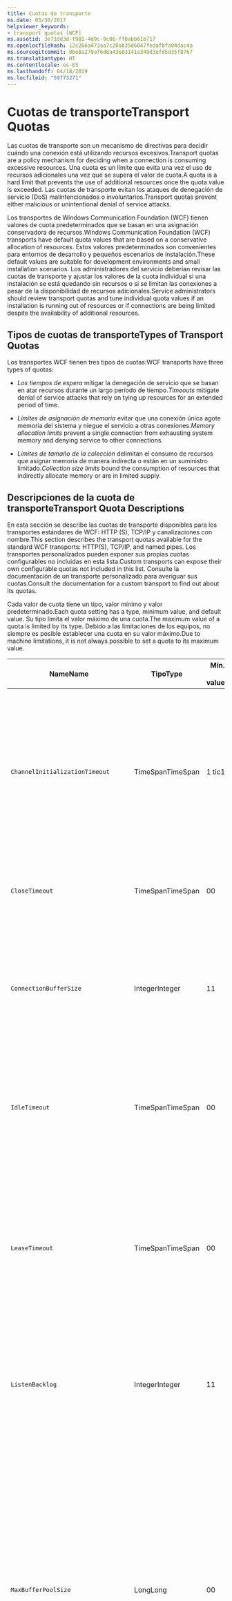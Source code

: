 ```yaml
---
title: Cuotas de transporte
ms.date: 03/30/2017
helpviewer_keywords:
- transport quotas [WCF]
ms.assetid: 3e71dd3d-f981-4d9c-9c06-ff8abb61b717
ms.openlocfilehash: 12c266a473aa7c20ab35d6047fedafbfa04dac4a
ms.sourcegitcommit: 0be8a279af6d8a43e03141e349d3efd5d35f8767
ms.translationtype: HT
ms.contentlocale: es-ES
ms.lasthandoff: 04/18/2019
ms.locfileid: "59773271"
---
```

# <a name="transport-quotas"></a><span data-ttu-id="ca8cf-102">Cuotas de transporte</span><span class="sxs-lookup"><span data-stu-id="ca8cf-102">Transport Quotas</span></span>
<span data-ttu-id="ca8cf-103">Las cuotas de transporte son un mecanismo de directivas para decidir cuándo una conexión está utilizando recursos excesivos.</span><span class="sxs-lookup"><span data-stu-id="ca8cf-103">Transport quotas are a policy mechanism for deciding when a connection is consuming excessive resources.</span></span> <span data-ttu-id="ca8cf-104">Una cuota es un límite que evita una vez el uso de recursos adicionales una vez que se supera el valor de cuota.</span><span class="sxs-lookup"><span data-stu-id="ca8cf-104">A quota is a hard limit that prevents the use of additional resources once the quota value is exceeded.</span></span> <span data-ttu-id="ca8cf-105">Las cuotas de transporte evitan los ataques de denegación de servicio (DoS) malintencionados o involuntarios.</span><span class="sxs-lookup"><span data-stu-id="ca8cf-105">Transport quotas prevent either malicious or unintentional denial of service attacks.</span></span>  
  
 <span data-ttu-id="ca8cf-106">Los transportes de Windows Communication Foundation (WCF) tienen valores de cuota predeterminados que se basan en una asignación conservadora de recursos.</span><span class="sxs-lookup"><span data-stu-id="ca8cf-106">Windows Communication Foundation (WCF) transports have default quota values that are based on a conservative allocation of resources.</span></span> <span data-ttu-id="ca8cf-107">Estos valores predeterminados son convenientes para entornos de desarrollo y pequeños escenarios de instalación.</span><span class="sxs-lookup"><span data-stu-id="ca8cf-107">These default values are suitable for development environments and small installation scenarios.</span></span> <span data-ttu-id="ca8cf-108">Los administradores del servicio deberían revisar las cuotas de transporte y ajustar los valores de la cuota individual si una instalación se está quedando sin recursos o si se limitan las conexiones a pesar de la disponibilidad de recursos adicionales.</span><span class="sxs-lookup"><span data-stu-id="ca8cf-108">Service administrators should review transport quotas and tune individual quota values if an installation is running out of resources or if connections are being limited despite the availability of additional resources.</span></span>  
  
## <a name="types-of-transport-quotas"></a><span data-ttu-id="ca8cf-109">Tipos de cuotas de transporte</span><span class="sxs-lookup"><span data-stu-id="ca8cf-109">Types of Transport Quotas</span></span>  
 <span data-ttu-id="ca8cf-110">Los transportes WCF tienen tres tipos de cuotas:</span><span class="sxs-lookup"><span data-stu-id="ca8cf-110">WCF transports have three types of quotas:</span></span>  
  
-   <span data-ttu-id="ca8cf-111">*Los tiempos de espera* mitigar la denegación de servicio que se basan en atar recursos durante un largo período de tiempo.</span><span class="sxs-lookup"><span data-stu-id="ca8cf-111">*Timeouts* mitigate denial of service attacks that rely on tying up resources for an extended period of time.</span></span>  
  
-   <span data-ttu-id="ca8cf-112">*Límites de asignación de memoria* evitar que una conexión única agote memoria del sistema y niegue el servicio a otras conexiones.</span><span class="sxs-lookup"><span data-stu-id="ca8cf-112">*Memory allocation limits* prevent a single connection from exhausting system memory and denying service to other connections.</span></span>  
  
-   <span data-ttu-id="ca8cf-113">*Límites de tamaño de la colección* delimitan el consumo de recursos que asignar memoria de manera indirecta o están en un suministro limitado.</span><span class="sxs-lookup"><span data-stu-id="ca8cf-113">*Collection size limits* bound the consumption of resources that indirectly allocate memory or are in limited supply.</span></span>  
  
## <a name="transport-quota-descriptions"></a><span data-ttu-id="ca8cf-114">Descripciones de la cuota de transporte</span><span class="sxs-lookup"><span data-stu-id="ca8cf-114">Transport Quota Descriptions</span></span>  
 <span data-ttu-id="ca8cf-115">En esta sección se describe las cuotas de transporte disponibles para los transportes estándares de WCF: HTTP (S), TCP/IP y canalizaciones con nombre.</span><span class="sxs-lookup"><span data-stu-id="ca8cf-115">This section describes the transport quotas available for the standard WCF transports: HTTP(S), TCP/IP, and named pipes.</span></span> <span data-ttu-id="ca8cf-116">Los transportes personalizados pueden exponer sus propias cuotas configurables no incluidas en esta lista.</span><span class="sxs-lookup"><span data-stu-id="ca8cf-116">Custom transports can expose their own configurable quotas not included in this list.</span></span> <span data-ttu-id="ca8cf-117">Consulte la documentación de un transporte personalizado para averiguar sus cuotas.</span><span class="sxs-lookup"><span data-stu-id="ca8cf-117">Consult the documentation for a custom transport to find out about its quotas.</span></span>  
  
 <span data-ttu-id="ca8cf-118">Cada valor de cuota tiene un tipo, valor mínimo y valor predeterminado.</span><span class="sxs-lookup"><span data-stu-id="ca8cf-118">Each quota setting has a type, minimum value, and default value.</span></span> <span data-ttu-id="ca8cf-119">Su tipo limita el valor máximo de una cuota.</span><span class="sxs-lookup"><span data-stu-id="ca8cf-119">The maximum value of a quota is limited by its type.</span></span> <span data-ttu-id="ca8cf-120">Debido a las limitaciones de los equipos, no siempre es posible establecer una cuota en su valor máximo.</span><span class="sxs-lookup"><span data-stu-id="ca8cf-120">Due to machine limitations, it is not always possible to set a quota to its maximum value.</span></span>  
  
|<span data-ttu-id="ca8cf-121">Name</span><span class="sxs-lookup"><span data-stu-id="ca8cf-121">Name</span></span>|<span data-ttu-id="ca8cf-122">Tipo</span><span class="sxs-lookup"><span data-stu-id="ca8cf-122">Type</span></span>|<span data-ttu-id="ca8cf-123">Mín.</span><span class="sxs-lookup"><span data-stu-id="ca8cf-123">Min.</span></span><br /><br /> <span data-ttu-id="ca8cf-124">value</span><span class="sxs-lookup"><span data-stu-id="ca8cf-124">value</span></span>|<span data-ttu-id="ca8cf-125">Default</span><span class="sxs-lookup"><span data-stu-id="ca8cf-125">Default</span></span><br /><br /> <span data-ttu-id="ca8cf-126">value</span><span class="sxs-lookup"><span data-stu-id="ca8cf-126">value</span></span>|<span data-ttu-id="ca8cf-127">Descripción</span><span class="sxs-lookup"><span data-stu-id="ca8cf-127">Description</span></span>|  
|----------|----------|--------------------|-----------------------|-----------------|  
|`ChannelInitializationTimeout`|<span data-ttu-id="ca8cf-128">TimeSpan</span><span class="sxs-lookup"><span data-stu-id="ca8cf-128">TimeSpan</span></span>|<span data-ttu-id="ca8cf-129">1 tic</span><span class="sxs-lookup"><span data-stu-id="ca8cf-129">1 tick</span></span>|<span data-ttu-id="ca8cf-130">5 seg.</span><span class="sxs-lookup"><span data-stu-id="ca8cf-130">5 sec</span></span>|<span data-ttu-id="ca8cf-131">Tiempo máximo a esperar para que una conexión envíe el preámbulo durante la lectura inicial.</span><span class="sxs-lookup"><span data-stu-id="ca8cf-131">Maximum time to wait for a connection to send the preamble during the initial read.</span></span> <span data-ttu-id="ca8cf-132">Estos datos se reciben antes de que se produzca la autenticación.</span><span class="sxs-lookup"><span data-stu-id="ca8cf-132">This data is received before authentication occurs.</span></span> <span data-ttu-id="ca8cf-133">Este valor es generalmente mucho más pequeño que el valor de cuota de `ReceiveTimeout`.</span><span class="sxs-lookup"><span data-stu-id="ca8cf-133">This setting is generally much smaller than the `ReceiveTimeout` quota value.</span></span>|  
|`CloseTimeout`|<span data-ttu-id="ca8cf-134">TimeSpan</span><span class="sxs-lookup"><span data-stu-id="ca8cf-134">TimeSpan</span></span>|<span data-ttu-id="ca8cf-135">0</span><span class="sxs-lookup"><span data-stu-id="ca8cf-135">0</span></span>|<span data-ttu-id="ca8cf-136">1 min</span><span class="sxs-lookup"><span data-stu-id="ca8cf-136">1 min</span></span>|<span data-ttu-id="ca8cf-137">El tiempo máximo que se ha de esperar para que una conexión se cierre antes de que el transporte produzca una excepción.</span><span class="sxs-lookup"><span data-stu-id="ca8cf-137">Maximum time to wait for a connection to close before the transport raises an exception.</span></span>|  
|`ConnectionBufferSize`|<span data-ttu-id="ca8cf-138">Integer</span><span class="sxs-lookup"><span data-stu-id="ca8cf-138">Integer</span></span>|<span data-ttu-id="ca8cf-139">1</span><span class="sxs-lookup"><span data-stu-id="ca8cf-139">1</span></span>|<span data-ttu-id="ca8cf-140">8 KB</span><span class="sxs-lookup"><span data-stu-id="ca8cf-140">8 KB</span></span>|<span data-ttu-id="ca8cf-141">Tamaño, en bytes, de los búfers de transmisión y recepción del transporte subyacente.</span><span class="sxs-lookup"><span data-stu-id="ca8cf-141">Size, in bytes, of the transmit and receive buffers of the underlying transport.</span></span> <span data-ttu-id="ca8cf-142">Si se aumenta el tamaño de búfer, se puede mejorar el rendimiento al enviar mensajes grandes.</span><span class="sxs-lookup"><span data-stu-id="ca8cf-142">Increasing the buffer size can improve throughput when sending large messages.</span></span>|  
|`IdleTimeout`|<span data-ttu-id="ca8cf-143">TimeSpan</span><span class="sxs-lookup"><span data-stu-id="ca8cf-143">TimeSpan</span></span>|<span data-ttu-id="ca8cf-144">0</span><span class="sxs-lookup"><span data-stu-id="ca8cf-144">0</span></span>|<span data-ttu-id="ca8cf-145">2 min</span><span class="sxs-lookup"><span data-stu-id="ca8cf-145">2 min</span></span>|<span data-ttu-id="ca8cf-146">Tiempo máximo que una conexión agrupada puede permanecer inactiva antes de cerrarse.</span><span class="sxs-lookup"><span data-stu-id="ca8cf-146">Maximum time a pooled connection can remain idle before being closed.</span></span><br /><br /> <span data-ttu-id="ca8cf-147">Este ajuste solo se aplica a las conexiones agrupadas.</span><span class="sxs-lookup"><span data-stu-id="ca8cf-147">This setting only applies to pooled connections.</span></span>|  
|`LeaseTimeout`|<span data-ttu-id="ca8cf-148">TimeSpan</span><span class="sxs-lookup"><span data-stu-id="ca8cf-148">TimeSpan</span></span>|<span data-ttu-id="ca8cf-149">0</span><span class="sxs-lookup"><span data-stu-id="ca8cf-149">0</span></span>|<span data-ttu-id="ca8cf-150">5 min</span><span class="sxs-lookup"><span data-stu-id="ca8cf-150">5 min</span></span>|<span data-ttu-id="ca8cf-151">Duración máxima de una conexión agrupada activa.</span><span class="sxs-lookup"><span data-stu-id="ca8cf-151">Maximum lifetime of an active pooled connection.</span></span> <span data-ttu-id="ca8cf-152">Después de que transcurra la hora especificada, la conexión se cierra después de que se repare la solicitud actual.</span><span class="sxs-lookup"><span data-stu-id="ca8cf-152">After the specified time elapses, the connection closes once the current request is serviced.</span></span><br /><br /> <span data-ttu-id="ca8cf-153">Este ajuste solo se aplica a las conexiones agrupadas.</span><span class="sxs-lookup"><span data-stu-id="ca8cf-153">This setting only applies to pooled connections.</span></span>|  
|`ListenBacklog`|<span data-ttu-id="ca8cf-154">Integer</span><span class="sxs-lookup"><span data-stu-id="ca8cf-154">Integer</span></span>|<span data-ttu-id="ca8cf-155">1</span><span class="sxs-lookup"><span data-stu-id="ca8cf-155">1</span></span>|<span data-ttu-id="ca8cf-156">10</span><span class="sxs-lookup"><span data-stu-id="ca8cf-156">10</span></span>|<span data-ttu-id="ca8cf-157">Número máximo de conexiones que el agente de escucha puede tener sin atender antes de que se denieguen las conexiones adicionales a ese punto de conexión.</span><span class="sxs-lookup"><span data-stu-id="ca8cf-157">Maximum number of connections that the listener can have unserviced before additional connections to that endpoint are denied.</span></span>|  
|`MaxBufferPoolSize`|<span data-ttu-id="ca8cf-158">Long</span><span class="sxs-lookup"><span data-stu-id="ca8cf-158">Long</span></span>|<span data-ttu-id="ca8cf-159">0</span><span class="sxs-lookup"><span data-stu-id="ca8cf-159">0</span></span>|<span data-ttu-id="ca8cf-160">512 KB</span><span class="sxs-lookup"><span data-stu-id="ca8cf-160">512 KB</span></span>|<span data-ttu-id="ca8cf-161">Memoria máxima, en bytes, que el transporte dedica a agrupar los búferes de mensajes reutilizables.</span><span class="sxs-lookup"><span data-stu-id="ca8cf-161">Maximum memory, in bytes, that the transport devotes to pooling reusable message buffers.</span></span> <span data-ttu-id="ca8cf-162">Cuando el grupo no puede proporcionar un búfer de mensaje, se asigna un nuevo búfer para el uso temporal.</span><span class="sxs-lookup"><span data-stu-id="ca8cf-162">When the pool cannot supply a message buffer, a new buffer is allocated for temporary use.</span></span><br /><br /> <span data-ttu-id="ca8cf-163">Las instalaciones que crean muchos generadores de canales o agentes de escucha pueden asignar grandes cantidades de memoria para grupos de búferes.</span><span class="sxs-lookup"><span data-stu-id="ca8cf-163">Installations that create many channel factories or listeners can allocate large amounts of memory for buffer pools.</span></span> <span data-ttu-id="ca8cf-164">Reducir este tamaño de búfer puede reducir en gran mediad el uso de memoria en este escenario.</span><span class="sxs-lookup"><span data-stu-id="ca8cf-164">Reducing this buffer size can greatly reduce memory usage in this scenario.</span></span>|  
|`MaxBufferSize`|<span data-ttu-id="ca8cf-165">Integer</span><span class="sxs-lookup"><span data-stu-id="ca8cf-165">Integer</span></span>|<span data-ttu-id="ca8cf-166">1</span><span class="sxs-lookup"><span data-stu-id="ca8cf-166">1</span></span>|<span data-ttu-id="ca8cf-167">64 KB</span><span class="sxs-lookup"><span data-stu-id="ca8cf-167">64 KB</span></span>|<span data-ttu-id="ca8cf-168">Tamaño máximo, en bytes, de un búfer utilizado para la secuenciación de datos.</span><span class="sxs-lookup"><span data-stu-id="ca8cf-168">Maximum size, in bytes, of a buffer used for streaming data.</span></span> <span data-ttu-id="ca8cf-169">Si no se establece esta cuota de transporte, o el transporte no está utilizando la transmisión por secuencias, el valor de cuota es igual que el valor de cuota `MaxReceivedMessageSize` o <xref:System.Int32.MaxValue>, lo que sea más pequeño.</span><span class="sxs-lookup"><span data-stu-id="ca8cf-169">If this transport quota is not set, or the transport is not using streaming, then the quota value is the same as the smaller of the `MaxReceivedMessageSize` quota value and <xref:System.Int32.MaxValue>.</span></span>|  
|`MaxOutboundConnectionsPerEndpoint`|<span data-ttu-id="ca8cf-170">Integer</span><span class="sxs-lookup"><span data-stu-id="ca8cf-170">Integer</span></span>|<span data-ttu-id="ca8cf-171">1</span><span class="sxs-lookup"><span data-stu-id="ca8cf-171">1</span></span>|<span data-ttu-id="ca8cf-172">10</span><span class="sxs-lookup"><span data-stu-id="ca8cf-172">10</span></span>|<span data-ttu-id="ca8cf-173">Número máximo de conexiones salientes que pueden asociarse a un punto de conexión determinado.</span><span class="sxs-lookup"><span data-stu-id="ca8cf-173">Maximum number of outgoing connections that can be associated with a particular endpoint.</span></span><br /><br /> <span data-ttu-id="ca8cf-174">Este ajuste solo se aplica a las conexiones agrupadas.</span><span class="sxs-lookup"><span data-stu-id="ca8cf-174">This setting only applies to pooled connections.</span></span>|  
|`MaxOutputDelay`|<span data-ttu-id="ca8cf-175">TimeSpan</span><span class="sxs-lookup"><span data-stu-id="ca8cf-175">TimeSpan</span></span>|<span data-ttu-id="ca8cf-176">0</span><span class="sxs-lookup"><span data-stu-id="ca8cf-176">0</span></span>|<span data-ttu-id="ca8cf-177">200 ms</span><span class="sxs-lookup"><span data-stu-id="ca8cf-177">200 ms</span></span>|<span data-ttu-id="ca8cf-178">Tiempo máximo que se debe esperar después de una operación de envío para procesar por lotes los mensajes adicionales en una única operación.</span><span class="sxs-lookup"><span data-stu-id="ca8cf-178">Maximum time to wait after a send operation for batching additional messages in a single operation.</span></span> <span data-ttu-id="ca8cf-179">Se envían los mensajes antes si el búfer del transporte subyacente se llena.</span><span class="sxs-lookup"><span data-stu-id="ca8cf-179">Messages are sent earlier if the buffer of the underlying transport becomes full.</span></span> <span data-ttu-id="ca8cf-180">Mediante el envío de mensajes adicionales, no se restablece el período del retraso.</span><span class="sxs-lookup"><span data-stu-id="ca8cf-180">Sending additional messages does not reset the delay period.</span></span>|  
|`MaxPendingAccepts`|<span data-ttu-id="ca8cf-181">Integer</span><span class="sxs-lookup"><span data-stu-id="ca8cf-181">Integer</span></span>|<span data-ttu-id="ca8cf-182">1</span><span class="sxs-lookup"><span data-stu-id="ca8cf-182">1</span></span>|<span data-ttu-id="ca8cf-183">1</span><span class="sxs-lookup"><span data-stu-id="ca8cf-183">1</span></span>|<span data-ttu-id="ca8cf-184">Número máximo de aceptaciones para los canales que el agente de escucha puede tener en espera.</span><span class="sxs-lookup"><span data-stu-id="ca8cf-184">Maximum number of accepts for channels that the listener can have waiting.</span></span><br /><br /> <span data-ttu-id="ca8cf-185">Hay un intervalo de tiempo entre la completación de la aceptación y el inicio de una nueva aceptación.</span><span class="sxs-lookup"><span data-stu-id="ca8cf-185">There is an interval of time between the accept completing and a new accept starting.</span></span> <span data-ttu-id="ca8cf-186">El aumento de este tamaño de colección puede evitar que se quiten clientes que conecten durante este intervalo.</span><span class="sxs-lookup"><span data-stu-id="ca8cf-186">Increasing this collection size can prevent clients that connect during this interval from being dropped.</span></span>|  
|`MaxPendingConnections`|<span data-ttu-id="ca8cf-187">Integer</span><span class="sxs-lookup"><span data-stu-id="ca8cf-187">Integer</span></span>|<span data-ttu-id="ca8cf-188">1</span><span class="sxs-lookup"><span data-stu-id="ca8cf-188">1</span></span>|<span data-ttu-id="ca8cf-189">10</span><span class="sxs-lookup"><span data-stu-id="ca8cf-189">10</span></span>|<span data-ttu-id="ca8cf-190">Número máximo de conexiones que el agente de escucha puede tener en espera para que la aplicación las acepte.</span><span class="sxs-lookup"><span data-stu-id="ca8cf-190">Maximum number of connections that the listener can have waiting to be accepted by the application.</span></span> <span data-ttu-id="ca8cf-191">Cuando se supera este valor de cuota, se pierden las nuevas conexiones entrantes en lugar de esperar a ser aceptadas.</span><span class="sxs-lookup"><span data-stu-id="ca8cf-191">When this quota value is exceeded, new incoming connections are dropped rather than waiting to be accepted.</span></span><br /><br /> <span data-ttu-id="ca8cf-192">Características de conexión como la seguridad de mensaje pueden hacer que un cliente abra más de una conexión.</span><span class="sxs-lookup"><span data-stu-id="ca8cf-192">Connection features such as message security can cause a client to open more than one connection.</span></span> <span data-ttu-id="ca8cf-193">Los administradores de servicio deberían tener en cuenta estas conexiones adicionales al establecer este valor de cuota.</span><span class="sxs-lookup"><span data-stu-id="ca8cf-193">Service administrators should account for these additional connections when setting this quota value.</span></span>|  
|`MaxReceivedMessageSize`|<span data-ttu-id="ca8cf-194">Long</span><span class="sxs-lookup"><span data-stu-id="ca8cf-194">Long</span></span>|<span data-ttu-id="ca8cf-195">1</span><span class="sxs-lookup"><span data-stu-id="ca8cf-195">1</span></span>|<span data-ttu-id="ca8cf-196">64 KB</span><span class="sxs-lookup"><span data-stu-id="ca8cf-196">64 KB</span></span>|<span data-ttu-id="ca8cf-197">Tamaño máximo, en bytes, de un mensaje recibido, incluyendo los encabezados, antes de que el transporte produzca una excepción.</span><span class="sxs-lookup"><span data-stu-id="ca8cf-197">Maximum size, in bytes, of a received message, including headers, before the transport raises an exception.</span></span>|  
|`OpenTimeout`|<span data-ttu-id="ca8cf-198">TimeSpan</span><span class="sxs-lookup"><span data-stu-id="ca8cf-198">TimeSpan</span></span>|<span data-ttu-id="ca8cf-199">0</span><span class="sxs-lookup"><span data-stu-id="ca8cf-199">0</span></span>|<span data-ttu-id="ca8cf-200">1 min</span><span class="sxs-lookup"><span data-stu-id="ca8cf-200">1 min</span></span>|<span data-ttu-id="ca8cf-201">El tiempo máximo que se ha de esperar para que una conexión se establezca antes de que el transporte produzca una excepción.</span><span class="sxs-lookup"><span data-stu-id="ca8cf-201">Maximum time to wait for a connection to be established before the transport raises an exception.</span></span>|  
|`ReceiveTimeout`|<span data-ttu-id="ca8cf-202">TimeSpan</span><span class="sxs-lookup"><span data-stu-id="ca8cf-202">TimeSpan</span></span>|<span data-ttu-id="ca8cf-203">0</span><span class="sxs-lookup"><span data-stu-id="ca8cf-203">0</span></span>|<span data-ttu-id="ca8cf-204">10 min</span><span class="sxs-lookup"><span data-stu-id="ca8cf-204">10 min</span></span>|<span data-ttu-id="ca8cf-205">El tiempo máximo a esperar para que una operación de lectura se complete antes de que el transporte produzca una excepción.</span><span class="sxs-lookup"><span data-stu-id="ca8cf-205">Maximum time to wait for a read operation to complete before the transport raises an exception.</span></span>|  
|`SendTimeout`|<span data-ttu-id="ca8cf-206">Timespan</span><span class="sxs-lookup"><span data-stu-id="ca8cf-206">Timespan</span></span>|<span data-ttu-id="ca8cf-207">0</span><span class="sxs-lookup"><span data-stu-id="ca8cf-207">0</span></span>|<span data-ttu-id="ca8cf-208">1 min</span><span class="sxs-lookup"><span data-stu-id="ca8cf-208">1 min</span></span>|<span data-ttu-id="ca8cf-209">El tiempo máximo a esperar para que una operación de escritura se complete antes de que el transporte produzca una excepción.</span><span class="sxs-lookup"><span data-stu-id="ca8cf-209">Maximum time to wait for a write operation to complete before the transport raises an exception.</span></span>|  
  
 <span data-ttu-id="ca8cf-210">Las cuotas de transporte `MaxPendingConnections` y `MaxOutboundConnectionsPerEndpoint` se combinan en una cuota de transporte única llamada `MaxConnections` cuando se establece a través del enlace o configuración.</span><span class="sxs-lookup"><span data-stu-id="ca8cf-210">The transport quotas `MaxPendingConnections` and `MaxOutboundConnectionsPerEndpoint` are combined into a single transport quota called `MaxConnections` when set through the binding or configuration.</span></span> <span data-ttu-id="ca8cf-211">Solo el elemento de enlace permite ajustar estos valores individualmente.</span><span class="sxs-lookup"><span data-stu-id="ca8cf-211">Only the binding element allows setting these quota values individually.</span></span> <span data-ttu-id="ca8cf-212">La cuota de transporte `MaxConnections` tiene el mismo mínimo y valores predeterminados.</span><span class="sxs-lookup"><span data-stu-id="ca8cf-212">The `MaxConnections` transport quota has the same minimum and default values.</span></span>  
  
## <a name="setting-transport-quotas"></a><span data-ttu-id="ca8cf-213">Establecimiento de cuotas de transporte</span><span class="sxs-lookup"><span data-stu-id="ca8cf-213">Setting Transport Quotas</span></span>  
 <span data-ttu-id="ca8cf-214">Las cuotas de transporte se establecen a través del elemento de enlace de transporte, el enlace de transporte, la configuración de la aplicación o la directiva de host.</span><span class="sxs-lookup"><span data-stu-id="ca8cf-214">Transport quotas are set through the transport binding element, the transport binding, application configuration, or host policy.</span></span> <span data-ttu-id="ca8cf-215">En este documento no se explica cómo establecer transportes mediante la directiva de host.</span><span class="sxs-lookup"><span data-stu-id="ca8cf-215">This document does not cover setting transports through host policy.</span></span> <span data-ttu-id="ca8cf-216">Consulte la documentación del transporte subyacente para descubrir los ajustes de las cuotas de directivas de host.</span><span class="sxs-lookup"><span data-stu-id="ca8cf-216">Consult the documentation for the underlying transport to discover the settings for host policy quotas.</span></span> <span data-ttu-id="ca8cf-217">El [configurar HTTP y HTTPS](../../../../docs/framework/wcf/feature-details/configuring-http-and-https.md) tema describe la configuración de cuota para el controlador Http.sys.</span><span class="sxs-lookup"><span data-stu-id="ca8cf-217">The [Configuring HTTP and HTTPS](../../../../docs/framework/wcf/feature-details/configuring-http-and-https.md) topic describes quota settings for the Http.sys driver.</span></span> <span data-ttu-id="ca8cf-218">Busque más información en Microsoft Knowledge Base sobre cómo configurar los límites de Windows en HTTP, TCP/IP y conexiones de canalización con nombre.</span><span class="sxs-lookup"><span data-stu-id="ca8cf-218">Search the Microsoft Knowledge Base for more information about configuring Windows limits on HTTP, TCP/IP, and named pipe connections.</span></span>  
  
 <span data-ttu-id="ca8cf-219">Otros tipos de cuotas se aplican indirectamente a los transportes.</span><span class="sxs-lookup"><span data-stu-id="ca8cf-219">Other types of quotas apply indirectly to transports.</span></span> <span data-ttu-id="ca8cf-220">El codificador del mensaje que utiliza el transporte para transformar un mensaje en bytes puede tener sus propios valores de cuota.</span><span class="sxs-lookup"><span data-stu-id="ca8cf-220">The message encoder that the transport uses to transform a message into bytes can have its own quota settings.</span></span> <span data-ttu-id="ca8cf-221">No obstante, estas cuotas son independientes del tipo de transporte que se use.</span><span class="sxs-lookup"><span data-stu-id="ca8cf-221">However, these quotas are independent of the type of transport being used.</span></span>  
  
### <a name="controlling-transport-quotas-from-the-binding-element"></a><span data-ttu-id="ca8cf-222">Control de las cuotas de transporte a partir del elemento de enlace</span><span class="sxs-lookup"><span data-stu-id="ca8cf-222">Controlling Transport Quotas from the Binding Element</span></span>  
 <span data-ttu-id="ca8cf-223">Establecer las cuotas de transporte a través del elemento de enlace proporciona la máxima flexibilidad para controlar el comportamiento del transporte.</span><span class="sxs-lookup"><span data-stu-id="ca8cf-223">Setting transport quotas through the binding element offers the greatest flexibility in controlling the transport's behavior.</span></span> <span data-ttu-id="ca8cf-224">Los tiempos de espera predeterminados para operaciones de cierre, apertura, recepción y envío se toman del enlace cuando se crea un canal.</span><span class="sxs-lookup"><span data-stu-id="ca8cf-224">The default timeouts for Close, Open, Receive, and Send operations are taken from the binding when a channel is built.</span></span>  
  
|<span data-ttu-id="ca8cf-225">Name</span><span class="sxs-lookup"><span data-stu-id="ca8cf-225">Name</span></span>|<span data-ttu-id="ca8cf-226">HTTP</span><span class="sxs-lookup"><span data-stu-id="ca8cf-226">HTTP</span></span>|<span data-ttu-id="ca8cf-227">TCP/IP</span><span class="sxs-lookup"><span data-stu-id="ca8cf-227">TCP/IP</span></span>|<span data-ttu-id="ca8cf-228">Canalización con nombre</span><span class="sxs-lookup"><span data-stu-id="ca8cf-228">Named pipe</span></span>|  
|----------|----------|-------------|----------------|  
|`ChannelInitializationTimeout`||<span data-ttu-id="ca8cf-229">X</span><span class="sxs-lookup"><span data-stu-id="ca8cf-229">X</span></span>|<span data-ttu-id="ca8cf-230">X</span><span class="sxs-lookup"><span data-stu-id="ca8cf-230">X</span></span>|  
|`CloseTimeout`||||  
|`ConnectionBufferSize`||<span data-ttu-id="ca8cf-231">X</span><span class="sxs-lookup"><span data-stu-id="ca8cf-231">X</span></span>|<span data-ttu-id="ca8cf-232">X</span><span class="sxs-lookup"><span data-stu-id="ca8cf-232">X</span></span>|  
|`IdleTimeout`||<span data-ttu-id="ca8cf-233">X</span><span class="sxs-lookup"><span data-stu-id="ca8cf-233">X</span></span>|<span data-ttu-id="ca8cf-234">X</span><span class="sxs-lookup"><span data-stu-id="ca8cf-234">X</span></span>|  
|`LeaseTimeout`||<span data-ttu-id="ca8cf-235">X</span><span class="sxs-lookup"><span data-stu-id="ca8cf-235">X</span></span>||  
|`ListenBacklog`||<span data-ttu-id="ca8cf-236">X</span><span class="sxs-lookup"><span data-stu-id="ca8cf-236">X</span></span>||  
|`MaxBufferPoolSize`|<span data-ttu-id="ca8cf-237">X</span><span class="sxs-lookup"><span data-stu-id="ca8cf-237">X</span></span>|<span data-ttu-id="ca8cf-238">X</span><span class="sxs-lookup"><span data-stu-id="ca8cf-238">X</span></span>|<span data-ttu-id="ca8cf-239">X</span><span class="sxs-lookup"><span data-stu-id="ca8cf-239">X</span></span>|  
|`MaxBufferSize`|<span data-ttu-id="ca8cf-240">X</span><span class="sxs-lookup"><span data-stu-id="ca8cf-240">X</span></span>|<span data-ttu-id="ca8cf-241">X</span><span class="sxs-lookup"><span data-stu-id="ca8cf-241">X</span></span>|<span data-ttu-id="ca8cf-242">X</span><span class="sxs-lookup"><span data-stu-id="ca8cf-242">X</span></span>|  
|`MaxOutboundConnectionsPerEndpoint`||<span data-ttu-id="ca8cf-243">X</span><span class="sxs-lookup"><span data-stu-id="ca8cf-243">X</span></span>|<span data-ttu-id="ca8cf-244">X</span><span class="sxs-lookup"><span data-stu-id="ca8cf-244">X</span></span>|  
|`MaxOutputDelay`||<span data-ttu-id="ca8cf-245">X</span><span class="sxs-lookup"><span data-stu-id="ca8cf-245">X</span></span>|<span data-ttu-id="ca8cf-246">X</span><span class="sxs-lookup"><span data-stu-id="ca8cf-246">X</span></span>|  
|`MaxPendingAccepts`||<span data-ttu-id="ca8cf-247">X</span><span class="sxs-lookup"><span data-stu-id="ca8cf-247">X</span></span>|<span data-ttu-id="ca8cf-248">X</span><span class="sxs-lookup"><span data-stu-id="ca8cf-248">X</span></span>|  
|`MaxPendingConnections`||<span data-ttu-id="ca8cf-249">X</span><span class="sxs-lookup"><span data-stu-id="ca8cf-249">X</span></span>|<span data-ttu-id="ca8cf-250">X</span><span class="sxs-lookup"><span data-stu-id="ca8cf-250">X</span></span>|  
|`MaxReceivedMessageSize`|<span data-ttu-id="ca8cf-251">X</span><span class="sxs-lookup"><span data-stu-id="ca8cf-251">X</span></span>|<span data-ttu-id="ca8cf-252">X</span><span class="sxs-lookup"><span data-stu-id="ca8cf-252">X</span></span>|<span data-ttu-id="ca8cf-253">X</span><span class="sxs-lookup"><span data-stu-id="ca8cf-253">X</span></span>|  
|`OpenTimeout`||||  
|`ReceiveTimeout`||||  
|`SendTimeout`||||  
  
### <a name="controlling-transport-quotas-from-the-binding"></a><span data-ttu-id="ca8cf-254">Control de las cuotas de transporte a partir del enlace</span><span class="sxs-lookup"><span data-stu-id="ca8cf-254">Controlling Transport Quotas from the Binding</span></span>  
 <span data-ttu-id="ca8cf-255">Establecer las cuotas de transporte a través del enlace ofrece un conjunto simplificado de cuotas de entre las que elegir al mismo tiempo que se proporciona acceso a los valores de cuota más comunes.</span><span class="sxs-lookup"><span data-stu-id="ca8cf-255">Setting transport quotas through the binding offers a simplified set of quotas to choose from while still giving access to the most common quota values.</span></span>  
  
|<span data-ttu-id="ca8cf-256">Name</span><span class="sxs-lookup"><span data-stu-id="ca8cf-256">Name</span></span>|<span data-ttu-id="ca8cf-257">HTTP</span><span class="sxs-lookup"><span data-stu-id="ca8cf-257">HTTP</span></span>|<span data-ttu-id="ca8cf-258">TCP/IP</span><span class="sxs-lookup"><span data-stu-id="ca8cf-258">TCP/IP</span></span>|<span data-ttu-id="ca8cf-259">Canalización con nombre</span><span class="sxs-lookup"><span data-stu-id="ca8cf-259">Named pipe</span></span>|  
|----------|----------|-------------|----------------|  
|`ChannelInitializationTimeout`||||  
|`CloseTimeout`|<span data-ttu-id="ca8cf-260">X</span><span class="sxs-lookup"><span data-stu-id="ca8cf-260">X</span></span>|<span data-ttu-id="ca8cf-261">X</span><span class="sxs-lookup"><span data-stu-id="ca8cf-261">X</span></span>|<span data-ttu-id="ca8cf-262">X</span><span class="sxs-lookup"><span data-stu-id="ca8cf-262">X</span></span>|  
|`ConnectionBufferSize`||||  
|`IdleTimeout`||||  
|`LeaseTimeout`||||  
|`ListenBacklog`||<span data-ttu-id="ca8cf-263">X</span><span class="sxs-lookup"><span data-stu-id="ca8cf-263">X</span></span>||  
|`MaxBufferPoolSize`|<span data-ttu-id="ca8cf-264">X</span><span class="sxs-lookup"><span data-stu-id="ca8cf-264">X</span></span>|<span data-ttu-id="ca8cf-265">X</span><span class="sxs-lookup"><span data-stu-id="ca8cf-265">X</span></span>|<span data-ttu-id="ca8cf-266">X</span><span class="sxs-lookup"><span data-stu-id="ca8cf-266">X</span></span>|  
|`MaxBufferSize`|<span data-ttu-id="ca8cf-267">1</span><span class="sxs-lookup"><span data-stu-id="ca8cf-267">1</span></span>|<span data-ttu-id="ca8cf-268">X</span><span class="sxs-lookup"><span data-stu-id="ca8cf-268">X</span></span>|<span data-ttu-id="ca8cf-269">X</span><span class="sxs-lookup"><span data-stu-id="ca8cf-269">X</span></span>|  
|`MaxOutboundConnectionsPerEndpoint`||<span data-ttu-id="ca8cf-270">2</span><span class="sxs-lookup"><span data-stu-id="ca8cf-270">2</span></span>|<span data-ttu-id="ca8cf-271">2</span><span class="sxs-lookup"><span data-stu-id="ca8cf-271">2</span></span>|  
|`MaxOutputDelay`||||  
|`MaxPendingAccepts`||||  
|`MaxPendingConnections`||<span data-ttu-id="ca8cf-272">2</span><span class="sxs-lookup"><span data-stu-id="ca8cf-272">2</span></span>|<span data-ttu-id="ca8cf-273">2</span><span class="sxs-lookup"><span data-stu-id="ca8cf-273">2</span></span>|  
|`MaxReceivedMessageSize`|<span data-ttu-id="ca8cf-274">X</span><span class="sxs-lookup"><span data-stu-id="ca8cf-274">X</span></span>|<span data-ttu-id="ca8cf-275">X</span><span class="sxs-lookup"><span data-stu-id="ca8cf-275">X</span></span>|<span data-ttu-id="ca8cf-276">X</span><span class="sxs-lookup"><span data-stu-id="ca8cf-276">X</span></span>|  
|`OpenTimeout`|<span data-ttu-id="ca8cf-277">X</span><span class="sxs-lookup"><span data-stu-id="ca8cf-277">X</span></span>|<span data-ttu-id="ca8cf-278">X</span><span class="sxs-lookup"><span data-stu-id="ca8cf-278">X</span></span>|<span data-ttu-id="ca8cf-279">X</span><span class="sxs-lookup"><span data-stu-id="ca8cf-279">X</span></span>|  
|`ReceiveTimeout`|<span data-ttu-id="ca8cf-280">X</span><span class="sxs-lookup"><span data-stu-id="ca8cf-280">X</span></span>|<span data-ttu-id="ca8cf-281">X</span><span class="sxs-lookup"><span data-stu-id="ca8cf-281">X</span></span>|<span data-ttu-id="ca8cf-282">X</span><span class="sxs-lookup"><span data-stu-id="ca8cf-282">X</span></span>|  
|`SendTimeout`|<span data-ttu-id="ca8cf-283">X</span><span class="sxs-lookup"><span data-stu-id="ca8cf-283">X</span></span>|<span data-ttu-id="ca8cf-284">X</span><span class="sxs-lookup"><span data-stu-id="ca8cf-284">X</span></span>|<span data-ttu-id="ca8cf-285">X</span><span class="sxs-lookup"><span data-stu-id="ca8cf-285">X</span></span>|  
  
1. <span data-ttu-id="ca8cf-286">La cuota de transporte `MaxBufferSize` solo está disponible en el enlace `BasicHttp`.</span><span class="sxs-lookup"><span data-stu-id="ca8cf-286">The `MaxBufferSize` transport quota is only available on the `BasicHttp` binding.</span></span> <span data-ttu-id="ca8cf-287">Los enlaces `WSHttp` son para escenarios que no admitan modos de transporte de transmisión por secuencias.</span><span class="sxs-lookup"><span data-stu-id="ca8cf-287">The `WSHttp` bindings are for scenarios that do not support streamed transport modes.</span></span>  
  
2. <span data-ttu-id="ca8cf-288">Las cuotas de transporte `MaxPendingConnections` y `MaxOutboundConnectionsPerEndpoint` se combinan en una cuota de transporte única llamada `MaxConnections`.</span><span class="sxs-lookup"><span data-stu-id="ca8cf-288">The transport quotas `MaxPendingConnections` and `MaxOutboundConnectionsPerEndpoint` are combined into a single transport quota called `MaxConnections`.</span></span>  
  
### <a name="controlling-transport-quotas-from-configuration"></a><span data-ttu-id="ca8cf-289">Control de las cuotas de transporte a partir de la configuración</span><span class="sxs-lookup"><span data-stu-id="ca8cf-289">Controlling Transport Quotas from Configuration</span></span>  
 <span data-ttu-id="ca8cf-290">La configuración de la aplicación puede establecer las mismas cuotas de transporte como obtener acceso directamente a las propiedades en un enlace.</span><span class="sxs-lookup"><span data-stu-id="ca8cf-290">Application configuration can set the same transport quotas as directly accessing properties on a binding.</span></span> <span data-ttu-id="ca8cf-291">En archivos de configuración, el nombre de una cuota de transporte se inicia siempre con una minúscula.</span><span class="sxs-lookup"><span data-stu-id="ca8cf-291">In configuration files, the name of a transport quota always starts with a lowercase letter.</span></span> <span data-ttu-id="ca8cf-292">Por ejemplo, la propiedad `CloseTimeout` en un enlace corresponde al valor `closeTimeout` en la configuración y la propiedad `MaxConnections` en un enlace corresponde al valor `maxConnections` en la configuración.</span><span class="sxs-lookup"><span data-stu-id="ca8cf-292">For example, the `CloseTimeout` property on a binding corresponds to the `closeTimeout` setting in configuration and the `MaxConnections` property on a binding corresponds to the `maxConnections` setting in configuration.</span></span>  
  
## <a name="see-also"></a><span data-ttu-id="ca8cf-293">Vea también</span><span class="sxs-lookup"><span data-stu-id="ca8cf-293">See also</span></span>

- <xref:System.ServiceModel.Channels.HttpsTransportBindingElement>
- <xref:System.ServiceModel.Channels.HttpTransportBindingElement>
- <xref:System.ServiceModel.Channels.TcpTransportBindingElement>
- <xref:System.ServiceModel.Channels.NamedPipeTransportBindingElement>
- <xref:System.ServiceModel.Channels.ConnectionOrientedTransportBindingElement>
- <xref:System.ServiceModel.Channels.TransportBindingElement>
